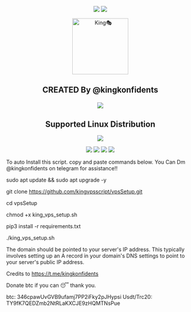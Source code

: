 <p align="center">
<img src="https://readme-typing-svg.herokuapp.com?color=%2336BCF7&center=true&vCenter=true&lines=S++C++R++I++P+T++~++M++O++D++~++B++Y" />
<img src="https://readme-typing-svg.herokuapp.com?color=%2336BCF7&center=true&vCenter=true&lines=T++A++R++A++P+~+K++U++H++I++N++G" />
</p>
<p align='center'><a href="https://api.daily.dev/get?r=SLSTunnel"><img src="[![image](https://github.com/user-attachments/assets/8429076b-3ace-4990-a573-e93079159dd2](https://archive.pinupmagazine.org/thumbs/articles/article-guy-fawkes-mask-v-for-vendetta/v-for-vendetta-pinup-magazine-01-1000x567.png))
" width="150" alt="King🎭"/></a></p>

<h2 align="center">

CREATED By @kingkonfidents

<img src="https://img.shields.io/badge/Version-1.0.0-blue.svg"></h2>

</p>
<h2 align="center"> Supported Linux Distribution</h2>
<p align="center"><img src="https://d33wubrfki0l68.cloudfront.net/5911c43be3b1da526ed609e9c55783d9d0f6b066/9858b/assets/img/debian-ubuntu-hover.png"></p>
<p align="center"><img src="https://img.shields.io/static/v1?style=for-the-badge&logo=debian&label=Debian%209&message=Stretch&color=purple"> <img src="https://img.shields.io/static/v1?style=for-the-badge&logo=debian&label=Debian%2010&message=Buster&color=purple">  <img src="https://img.shields.io/static/v1?style=for-the-badge&logo=ubuntu&label=Ubuntu%2018&message=Lts&color=red"> <img src="https://img.shields.io/static/v1?style=for-the-badge&logo=ubuntu&label=Ubuntu%2020&message=Lts&color=red">
</p>


To auto Install this script. copy and paste commands below. 
You Can Dm @kingkonfidents on telegram for assistance!!

sudo apt update && sudo apt upgrade -y

git clone https://github.com/kingvpsscript/vpsSetup.git

cd vpsSetup

chmod +x king_vps_setup.sh

pip3 install -r requirements.txt

./king_vps_setup.sh

The domain should be pointed to your server's IP address. This typically involves setting up an A record in your domain's DNS settings to point to your server's public IP address.

Credits to https://t.me/kingkonfidents

Donate btc if you can 😴 thank you.

btc: 346cpawUvGVB9ufamj7PP2iFky2pJHypsi
Usdt/Trc20: TY9fK7QEDZmb2NtRLaKXCJE9zHQMTNsPue
